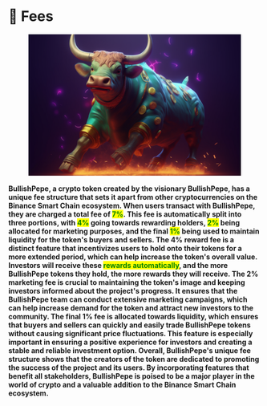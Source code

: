 # 💼 Fees

<figure><img src=".gitbook/assets/down2rock_Happy_chinese_Purple_OX_with_an_ornate_gold_hat_in_re_40eb906c-8b39-4cff-af2a-bb6fb8e13dc3.png" alt="" width="563"><figcaption></figcaption></figure>

**BullishPepe, a crypto token created by the visionary BullishPepe, has a unique fee structure that sets it apart from other cryptocurrencies on the Binance Smart Chain ecosystem. When users transact with BullishPepe, they are charged a total fee of **<mark style="color:green;">**7%**</mark>**. This fee is automatically split into three portions, with **<mark style="color:green;">**4%**</mark>** going towards rewarding holders, **<mark style="color:green;">**2%**</mark>** being allocated for marketing purposes, and the final **<mark style="color:green;">**1%**</mark>** being used to maintain liquidity for the token's buyers and sellers. The 4% reward fee is a distinct feature that incentivizes users to hold onto their tokens for a more extended period, which can help increase the token's overall value. Investors will receive these **<mark style="color:green;">**rewards automatically**</mark>**, and the more BullishPepe tokens they hold, the more rewards they will receive. The 2% marketing fee is crucial to maintaining the token's image and keeping investors informed about the project's progress. It ensures that the BullishPepe team can conduct extensive marketing campaigns, which can help increase demand for the token and attract new investors to the community. The final 1% fee is allocated towards liquidity, which ensures that buyers and sellers can quickly and easily trade BullishPepe tokens without causing significant price fluctuations. This feature is especially important in ensuring a positive experience for investors and creating a stable and reliable investment option. Overall, BullishPepe's unique fee structure shows that the creators of the token are dedicated to promoting the success of the project and its users. By incorporating features that benefit all stakeholders, BullishPepe is poised to be a major player in the world of crypto and a valuable addition to the Binance Smart Chain ecosystem.**
